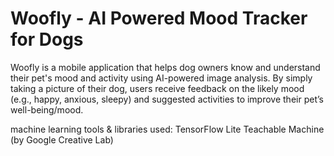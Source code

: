 # Woofly - AI Powered Mood Tracker for Dogs

 Woofly is a mobile application that helps dog owners know and understand their pet's mood 
and activity using AI-powered image analysis. By simply taking a picture of their dog, users 
receive feedback on the likely mood (e.g., happy, anxious, sleepy) and suggested activities 
to improve their pet’s well-being/mood.

machine learning tools & libraries used:
TensorFlow Lite
Teachable Machine (by Google Creative Lab)
